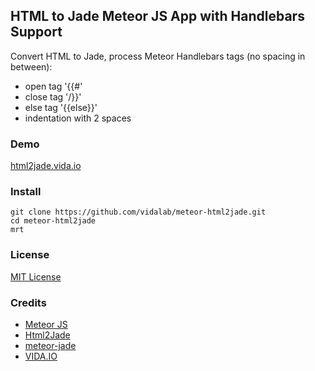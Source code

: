 ## HTML to Jade Meteor JS App with Handlebars Support
Convert HTML to Jade, process Meteor Handlebars tags (no spacing in between):
+ open tag '{{#'
+ close tag '/}}'
+ else tag '{{else}}'
+ indentation with 2 spaces

### Demo
[html2jade.vida.io](http://html2jade.vida.io)

### Install

    git clone https://github.com/vidalab/meteor-html2jade.git
    cd meteor-html2jade
    mrt
    
### License
[MIT License](http://www.opensource.org/licenses/MIT)

### Credits
+ [Meteor JS](https://www.meteor.com)
+ [Html2Jade](https://github.com/donpark/html2jade)
+ [meteor-jade](https://github.com/mquandalle/meteor-jade)
+ [VIDA.IO](https://vida.io)
